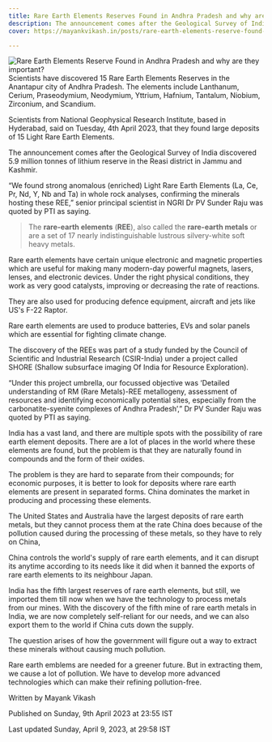 ```yaml
---
title: Rare Earth Elements Reserves Found in Andhra Pradesh and why are they important?
description: The announcement comes after the Geological Survey of India discovered 5.9 million tonnes of lithium reserve in the Reasi district in Jammu and Kashmir.
cover: https://mayankvikash.in/posts/rare-earth-elements-reserve-found-in-andhra-pradesh-and-why-are-they-important/rare-earth-metals-reserve-found-in-india.webp

---
```

![Rare Earth Elements Reserve Found in Andhra Pradesh and why are they important?
](https://mayankvikash.in/posts/rare-earth-elements-reserve-found-in-andhra-pradesh-and-why-are-they-important/rare-earth-metals-reserve-found-in-india.webp)
Scientists have discovered 15 Rare Earth Elements Reserves in the Anantapur city of Andhra Pradesh. The elements include Lanthanum, Cerium, Praseodymium, Neodymium, Yttrium, Hafnium, Tantalum, Niobium, Zirconium, and Scandium.

Scientists from National Geophysical Research Institute, based in Hyderabad, said on Tuesday, 4th April 2023, that they found large deposits of 15 Light Rare Earth Elements.

The announcement comes after the Geological Survey of India discovered 5.9 million tonnes of lithium reserve in the Reasi district in Jammu and Kashmir.

“We found strong anomalous (enriched) Light Rare Earth Elements (La, Ce, Pr, Nd, Y, Nb and Ta) in whole rock analyses, confirming the minerals hosting these REE,” senior principal scientist in NGRI Dr PV Sunder Raju was quoted by PTI as saying.

> The **rare-earth elements** (**REE**), also called the **rare-earth metals** or are a set of 17 nearly indistinguishable lustrous silvery-white soft heavy metals.

Rare earth elements have certain unique electronic and magnetic properties which are useful for making many modern-day powerful magnets, lasers, lenses, and electronic devices. Under the right physical conditions, they work as very good catalysts, improving or decreasing the rate of reactions.

They are also used for producing defence equipment, aircraft and jets like US's F-22 Raptor.

Rare earth elements are used to produce batteries, EVs and solar panels which are essential for fighting climate change.

The discovery of the REEs was part of a study funded by the Council of Scientific and Industrial Research (CSIR-India) under a project called SHORE (Shallow subsurface imaging Of India for Resource Exploration).

“Under this project umbrella, our focussed objective was ‘Detailed understanding of RM (Rare Metals)-REE metallogeny, assessment of resources and identifying economically potential sites, especially from the carbonatite-syenite complexes of Andhra Pradesh’,” Dr PV Sunder Raju was quoted by PTI as saying.

India has a vast land, and there are multiple spots with the possibility of rare earth element deposits. There are a lot of places in the world where these elements are found, but the problem is that they are naturally found in compounds and the form of their oxides.

The problem is they are hard to separate from their compounds; for economic purposes, it is better to look for deposits where rare earth elements are present in separated forms. China dominates the market in producing and processing these elements.

The United States and Australia have the largest deposits of rare earth metals, but they cannot process them at the rate China does because of the pollution caused during the processing of these metals, so they have to rely on China,

China controls the world's supply of rare earth elements, and it can disrupt its anytime according to its needs like it did when it banned the exports of rare earth elements to its neighbour Japan.

India has the fifth largest reserves of rare earth elements, but still, we imported them till now when we have the technology to process metals from our mines. With the discovery of the fifth mine of rare earth metals in India, we are now completely self-reliant for our needs, and we can also export them to the world if China cuts down the supply.

The question arises of how the government will figure out a way to extract these minerals without causing much pollution.

Rare earth emblems are needed for a greener future. But in extracting them, we cause a lot of pollution. We have to develop more advanced technologies which can make their refining pollution-free.

Written by Mayank Vikash

Published on Sunday, 9th April 2023 at 23:55 IST

Last updated Sunday, April 9, 2023, at 29:58 IST 
